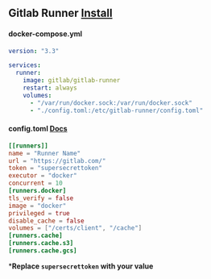## Gitlab Runner [Install](https://docs.gitlab.com/runner/install/)

#### docker-compose.yml

```yaml
version: "3.3"

services:
  runner:
    image: gitlab/gitlab-runner
    restart: always
    volumes:
      - "/var/run/docker.sock:/var/run/docker.sock"
      - "./config.toml:/etc/gitlab-runner/config.toml"
```

#### config.toml [**Docs**](https://docs.gitlab.com/runner/configuration/advanced-configuration.html)

```toml
[[runners]]
name = "Runner Name"
url = "https://gitlab.com/"
token = "supersecrettoken"
executor = "docker"
concurrent = 10
[runners.docker]
tls_verify = false
image = "docker"
privileged = true
disable_cache = false
volumes = ["/certs/client", "/cache"]
[runners.cache]
[runners.cache.s3]
[runners.cache.gcs]
```
***Replace `supersecrettoken` with your value**
